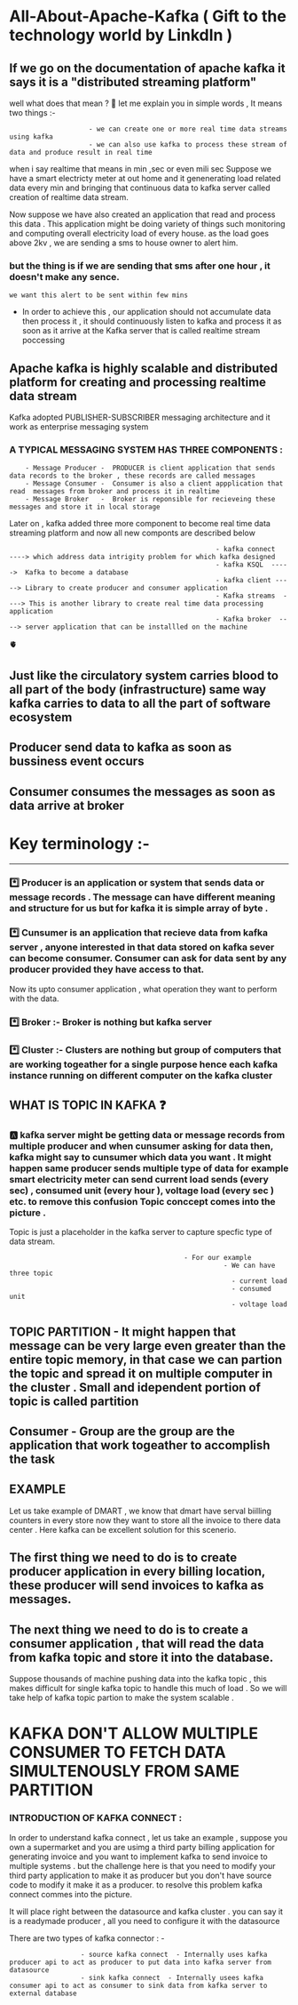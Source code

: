 # All-About-Apache-Kafka  ( Gift to the technology world by LinkdIn )

## If we go on the documentation of apache kafka it says it is a "distributed streaming platform" 
well what does that mean ? 🤔
let me explain you in simple words , It means two things :-
                        
                        - we can create one or more real time data streams using kafka 
                        - we can also use kafka to process these stream of data and produce result in real time

when i say realtime that means in min ,sec or even mili sec 
Suppose we have a smart electricty meter at out home and it genenerating load related data every min and bringing that continuous data to kafka server 
called creation of realtime data stream.

Now suppose we have also created an application that read and process this data .
This application might be doing variety of things such monitoring and computing overall electricity load of every house.
as the load goes above 2kv , we are sending a sms to house owner to alert him.

### but the thing is if we are sending that sms after one hour , it doesn't make any sence.
    we want this alert to be sent within few mins 
   
 - In order to achieve this , our application should not accumulate data then process it , it should continuously listen to kafka and process it as soon as it arrive    at the Kafka server that is called realtime stream poccessing 

## Apache kafka is highly scalable and distributed platform for creating and processing realtime data stream 

Kafka adopted PUBLISHER-SUBSCRIBER messaging architecture and it work as enterprise messaging system 

### A TYPICAL MESSAGING SYSTEM HAS THREE COMPONENTS :
        
        - Message Producer -  PRODUCER is client application that sends data records to the broker , these records are called messages 
        - Message Consumer -  Consumer is also a client appplication that read  messages from broker and process it in realtime
        - Message Broker   -  Broker is reponsible for recieveing these messages and store it in local storage 
        
        
Later on , kafka added three more component to become real time data streaming platform  and now all new componts are described below

                                                        - kafka connect   ----> which address data intrigity problem for which kafka designed 
                                                        - kafka KSQL  ----->  Kafka to become a database 
                                                        - kafka client -----> Library to create producer and consumer application
                                                        - Kafka streams  ----> This is another library to create real time data processing application
                                                        - Kafka broker  ----> server application that can be installled on the machine 
                                                        
                                                        
🫀   
## Just like the circulatory system carries blood to all part of the body (infrastructure) same way kafka carries to data to all the part of software ecosystem 
## Producer send data to kafka as soon as bussiness event occurs  
## Consumer consumes the messages as soon as data arrive at broker


# Key terminology  :-
-----------------

### *️⃣ Producer is an application or system that sends data or message records . The message can have different meaning and structure for us but for kafka it is simple array of byte .

### *️⃣ Cunsumer is an application that recieve data from kafka server , anyone interested in that data stored on kafka sever can become consumer. Consumer can ask for data sent by any producer provided they have access to that.

Now its upto consumer application , what operation they want to perform with the data.


###  *️⃣ Broker :- Broker is nothing but kafka server 

###  *️⃣ Cluster :- Clusters are nothing but group of computers that are working togeather for a single purpose hence each kafka instance running on different computer on the kafka cluster 


## WHAT IS TOPIC IN KAFKA ❓

### 🅰️  kafka server might be getting data or message records from multiple producer and when cunsumer asking for data then, kafka might say to cunsumer which data you want . It might happen same producer sends multiple type of data for example smart electricity meter can send current load sends (every sec) , consumed unit (every hour ), voltage load (every sec ) etc. to remove this confusion Topic conccept comes into the picture .
Topic is just a placeholder in the kafka server to capture specfic type of data stream.


                                                - For our example 
                                                          - We can have three topic 
                                                            - current load 
                                                            - consumed unit 
                                                            - voltage load 

## TOPIC PARTITION  - It might happen that message can be very large even greater than the entire topic memory, in that case we can partion the topic and spread it on multiple computer in the cluster . Small and idependent portion of topic is called partition



## Consumer - Group are the group are the application that work togeather to accomplish the task 

EXAMPLE 
--------

Let us take example of DMART , we know that dmart have serval biilling counters in every store now they want to store all the invoice to there data center .
Here kafka can be excellent solution for this scenerio.

## The first thing we need to do is to create producer application in every billing location, these producer will send invoices to kafka as messages.
## The next thing we need to do is to create a consumer application , that will read the data from kafka topic and store it into the database.

Suppose thousands of machine pushing data into the kafka topic , this makes difficult for single kafka topic to handle this much of load . So we will take help of kafka topic partion to make the system scalable .


# KAFKA DON'T ALLOW MULTIPLE CONSUMER TO FETCH DATA SIMULTENOUSLY FROM SAME PARTITION

### INTRODUCTION OF KAFKA CONNECT : 

In order to understand kafka connect , let us take an example , suppose you own a supermarket and you are usimg a third party billing application for generating invoice and you want to implement kafka to send invoice to multiple systems . but the challenge here is that you need to modify your third party application to make it as producer but you don't have source code to modify it make it as a producer. to resolve this problem kafka connect commes into the picture.

It will place right between the datasource and kafka cluster . you can say it is a  readymade producer , all you need to configure it with the datasource  


There are two types of kafka connector : -  

                      - source kafka connect  - Internally uses kafka producer api to act as producer to put data into kafka server from datasource 
                      - sink kafka connect  - Internally usees kafka consumer api to act as consumer to sink data from kafka server to external database 



 






                       
                        
                      
                        


